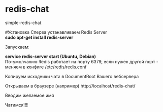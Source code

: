# redis-chat
simple-redis-chat

#Установка
Сперва устанавливаем Redis Server<br>
<b>sudo apt-get install redis-server</b>

Запускаем:

<b> service redis-server start (Ubuntu, Debian)<br> </b>
По-умолчанию Redis работает на порту 6379, если нужен другой порт - меняем в конфиге /etc/redis/redis.conf

Копируем исходники чата в DocumentRoot Вашего вебсервера

Открываем в браузере (например) http://localhost/redis-chat/

Вводим желаемое имя

Чатимся!!!!



